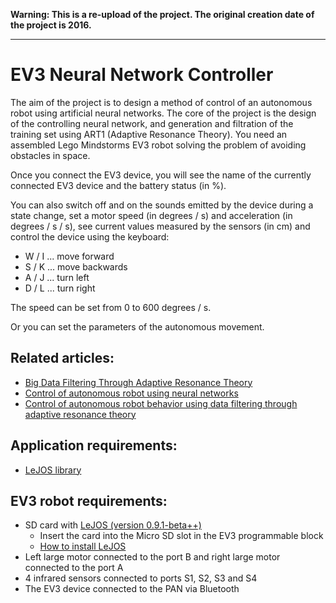 **Warning: This is a re-upload of the project. The original creation date of the project is 2016.**

---

# EV3 Neural Network Controller

The aim of the project is to design a method of control of an autonomous robot using artificial neural networks. The core of the project is the design of the controlling neural network, and generation and filtration of the training set using ART1 (Adaptive Resonance Theory). You need an assembled Lego Mindstorms EV3 robot solving the problem of avoiding obstacles in space.

Once you connect the EV3 device, you will see the name of the currently connected EV3 device and the battery status (in %). 

You can also switch off and on the sounds emitted by the device during a state change, set a  motor speed (in degrees / s) and acceleration (in degrees / s / s), see current values measured by the sensors (in cm) and control the device using the keyboard:
 - W / I ... move forward
 - S / K ... move backwards
 - A / J ... turn left
-  D / L ... turn right

The speed can be set from 0 to 600 degrees / s.

Or you can set the parameters of the autonomous movement.

## Related articles:
- [Big Data Filtering Through Adaptive Resonance Theory](https://www.researchgate.net/publication/314071747_Big_Data_Filtering_Through_Adaptive_Resonance_Theory)
- [Control of autonomous robot using neural networks](https://www.researchgate.net/publication/318639124_Control_of_autonomous_robot_using_neural_networks)
- [Control of autonomous robot behavior using data filtering through adaptive resonance theory](https://www.researchgate.net/publication/320818595_Control_of_autonomous_robot_behavior_using_data_filtering_through_adaptive_resonance_theory)

## Application requirements:
- [LeJOS library](https://sourceforge.net/p/lejos/wiki/Home/)

## EV3 robot requirements:
- SD card with [LeJOS (version 0.9.1-beta++)](https://sourceforge.net/projects/ev3.lejos.p/files/)
    - Insert the card into the Micro SD slot in the EV3 programmable block
    - [How to install LeJOS](https://sourceforge.net/p/lejos/wiki/Installing%20leJOS/)
- Left large motor connected to the port B and right large motor connected to the port A
- 4 infrared sensors connected to ports S1, S2, S3 and S4
- The EV3 device connected to the PAN via Bluetooth
